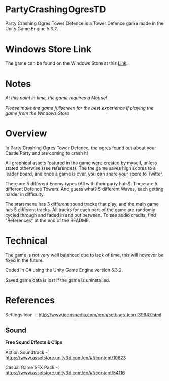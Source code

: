 # PartyCrashingOgresTD
Party Crashing Ogres Tower Defence is a Tower Defence game made in the Unity Game Engine 5.3.2.

# Windows Store Link

The game can be found on the Windows Store at this [Link](https://www.microsoft.com/store/apps/9nblggh4nh3f).

# Notes
*At this point in time, the game requires a Mouse!*

*Please make the game fullscreen for the best experience if playing the game from the Windows Store*

# Overview

In Party Crashing Ogres Tower Defence, the ogres found out about your Castle Party and are coming to crash it!

All graphical assets featured in the game were created by myself, unless stated otherwise (see references).
The the game saves high scores to a leader board, and once a game is over, you can share your score to Twitter.

There are 5 different Enemy types (All with their party hats!).
There are 5 different Defence Towers.
And guess what? 5 different Waves, each getting harder in difficulty.

The start menu has 3 different sound tracks that play, and the main game has 5 different tracks. All tracks for each part of the game are randomly cycled through and faded in and out between.
To see audio credits, find "References" at the end of the README.

# Technical

The game is not very well balanced due to lack of time, this will however be fixed in the future.

Coded in C# using the Unity Game Engine version 5.3.2.

Saved game data is lost if the game is uninstalled.

# References

Settings Icon -: http://www.iconspedia.com/icon/settings-icon-39947.html

## Sound

**Free Sound Effects & Clips**

Action Soundtrack -: https://www.assetstore.unity3d.com/en/#!/content/10623

Casual Game SFX Pack -: https://www.assetstore.unity3d.com/en/#!/content/54116
